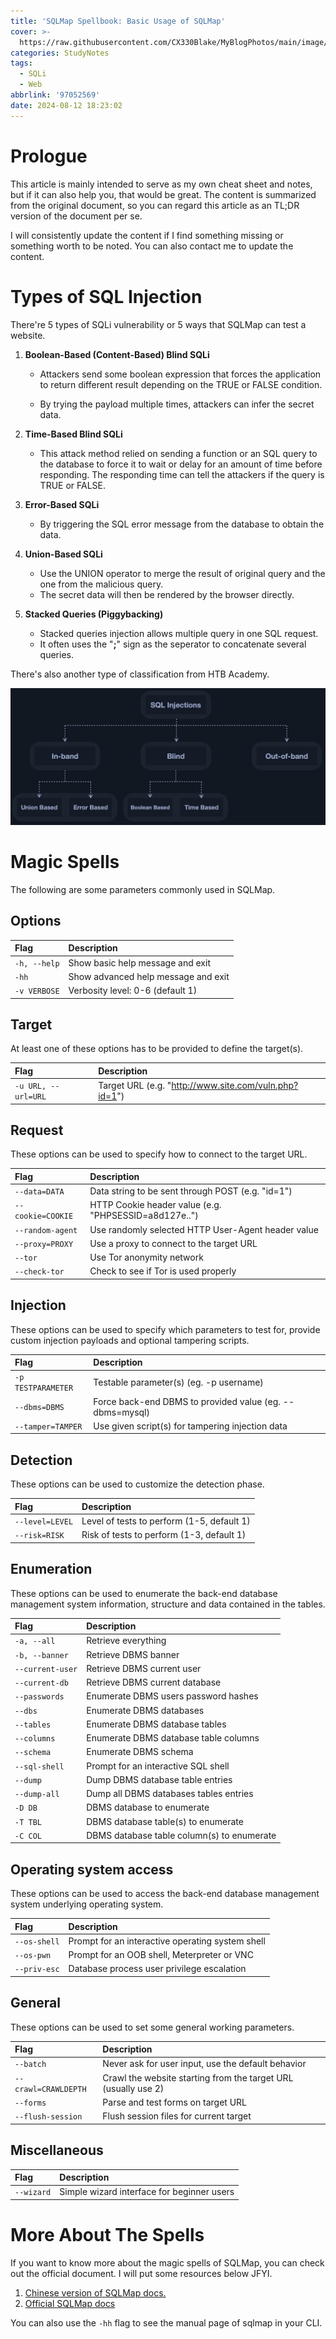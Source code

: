 ```yaml
---
title: 'SQLMap Spellbook: Basic Usage of SQLMap'
cover: >-
  https://raw.githubusercontent.com/CX330Blake/MyBlogPhotos/main/image/Blog_cover%20(13)-min.jpg
categories: StudyNotes
tags:
  - SQLi
  - Web
abbrlink: '97052569'
date: 2024-08-12 18:23:02
---
```



# Prologue

This article is mainly intended to serve as my own cheat sheet and notes, but if it can also help you, that would be great. The content is summarized from the original document, so you can regard this article as an TL;DR version of the document per se.

I will consistently update the content if I find something missing or something worth to be noted. You can also contact me to update the content. 

# Types of SQL Injection

There're 5 types of SQLi vulnerability or 5 ways that SQLMap can test a website.

1. **Boolean-Based (Content-Based) Blind SQLi**

   - Attackers send some boolean expression that forces the application to return different result depending on the TRUE or FALSE condition.

   - By trying the payload multiple times, attackers can infer the secret data. 

2. **Time-Based Blind SQLi**

   - This attack method relied on sending a function or an SQL query to the database to force it to wait or delay for an amount of time before responding. The responding time can tell the attackers if the query is TRUE or FALSE.

3. **Error-Based SQLi**

   - By triggering the SQL error message from the database to obtain the data.

4. **Union-Based SQLi**

   - Use the UNION operator to merge the result of original query and the one from the malicious query.
   - The secret data will then be rendered by the browser directly.

5. **Stacked Queries (Piggybacking)**

   - Stacked queries injection allows multiple query in one SQL request.
   - It often uses the "**;**" sign as the seperator to concatenate several queries.

There's also another type of classification from HTB Academy.

![Types of SQLi](https://raw.githubusercontent.com/CX330Blake/MyBlogPhotos/main/image/types_of_sqli.jpg)

# Magic Spells

The following are some parameters commonly used in SQLMap.

## Options

| Flag         | Description                         |
| :----------- | :---------------------------------- |
| `-h, --help` | Show basic help message and exit    |
| `-hh`        | Show advanced help message and exit |
| `-v VERBOSE` | Verbosity level: 0-6 (default 1)    |

## Target

At least one of these options has to be provided to define the target(s).

| Flag                | Description                                           |
| :------------------ | :---------------------------------------------------- |
| `-u URL, --url=URL` | Target URL (e.g. "http://www.site.com/vuln.php?id=1") |

## Request

These options can be used to specify how to connect to the target URL.

| Flag              | Description                                           |
| :---------------- | :---------------------------------------------------- |
| `--data=DATA`     | Data string to be sent through POST (e.g. "id=1")     |
| `--cookie=COOKIE` | HTTP Cookie header value (e.g. "PHPSESSID=a8d127e..") |
| `--random-agent`  | Use randomly selected HTTP User-Agent header value    |
| `--proxy=PROXY`   | Use a proxy to connect to the target URL              |
| `--tor`           | Use Tor anonymity network                             |
| `--check-tor`     | Check to see if Tor is used properly                  |

## Injection

These options can be used to specify which parameters to test for, provide custom injection payloads and optional tampering scripts.

| Flag               | Description                                              |
| :----------------- | :------------------------------------------------------- |
| `-p TESTPARAMETER` | Testable parameter(s) (eg. -p username)                  |
| `--dbms=DBMS`      | Force back-end DBMS to provided value (eg. --dbms=mysql) |
| `--tamper=TAMPER`  | Use given script(s) for tampering injection data         |

## Detection

These options can be used to customize the detection phase.

| Flag            | Description                                |
| :-------------- | :----------------------------------------- |
| `--level=LEVEL` | Level of tests to perform (1-5, default 1) |
| `--risk=RISK`   | Risk of tests to perform (1-3, default 1)  |

## Enumeration

These options can be used to enumerate the back-end database management system information, structure and data contained in the tables.

| Flag             | Description                                |
| :--------------- | :----------------------------------------- |
| `-a, --all`      | Retrieve everything                        |
| `-b, --banner`   | Retrieve DBMS banner                       |
| `--current-user` | Retrieve DBMS current user                 |
| `--current-db`   | Retrieve DBMS current database             |
| `--passwords`    | Enumerate DBMS users password hashes       |
| `--dbs`          | Enumerate DBMS databases                   |
| `--tables`       | Enumerate DBMS database tables             |
| `--columns`      | Enumerate DBMS database table columns      |
| `--schema`       | Enumerate DBMS schema                      |
| `--sql-shell`    | Prompt for an interactive SQL shell        |
| `--dump`         | Dump DBMS database table entries           |
| `--dump-all`     | Dump all DBMS databases tables entries     |
| `-D DB`          | DBMS database to enumerate                 |
| `-T TBL`         | DBMS database table(s) to enumerate        |
| `-C COL`         | DBMS database table column(s) to enumerate |

## Operating system access

These options can be used to access the back-end database management system underlying operating system.

| Flag         | Description                                      |
| :----------- | :----------------------------------------------- |
| `--os-shell` | Prompt for an interactive operating system shell |
| `--os-pwn`   | Prompt for an OOB shell, Meterpreter or VNC      |
| `--priv-esc` | Database process user privilege escalation       |

## General

These options can be used to set some general working parameters.

| Flag                 | Description                                                  |
| :------------------- | :----------------------------------------------------------- |
| `--batch`            | Never ask for user input, use the default behavior           |
| `--crawl=CRAWLDEPTH` | Crawl the website starting from the target URL (usually use 2) |
| `--forms`            | Parse and test forms on target URL                           |
| `--flush-session`    | Flush session files for current target                       |

## Miscellaneous

| Flag       | Description                                |
| :--------- | :----------------------------------------- |
| `--wizard` | Simple wizard interface for beginner users |

# More About The Spells

If you want to know more about the magic spells of SQLMap, you can check out the official document. I will put some resources below JFYI.

1. [Chinese version of SQLMap docs.](https://octobug.gitbooks.io/sqlmap-wiki-zhcn/content/)
2. [Official SQLMap docs](https://github.com/sqlmapproject/sqlmap/wiki)

You can also use the `-hh` flag to see the manual page of sqlmap in your CLI. 
